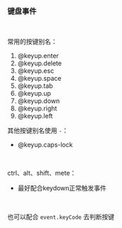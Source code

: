 ### 键盘事件

<br>

常用的按键别名：

1. @keyup.enter
2. @keyup.delete
3. @keyup.esc
4. @keyup.space
5. @keyup.tab
6. @keyup.up
7. @keyup.down
8. @keyup.right
9. @keyup.left

其他按键别名使用 ```-```：

- @keyup.caps-lock

<br>

ctrl、alt、shift、mete：

- 最好配合keydown正常触发事件


<br>

也可以配合 ```event.keyCode``` 去判断按键